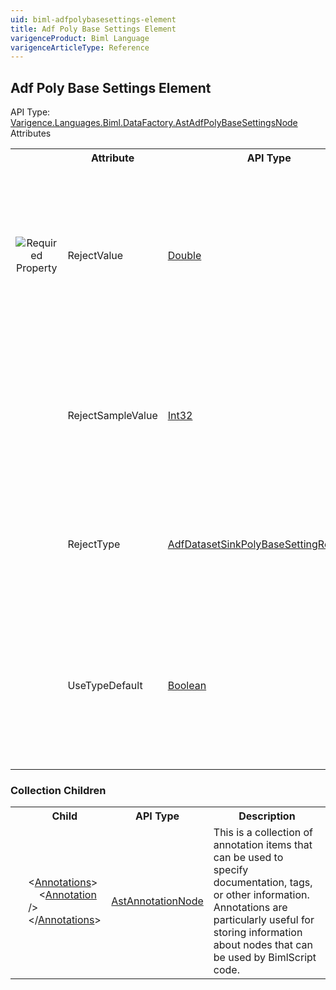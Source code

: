 ```yaml
---
uid: biml-adfpolybasesettings-element
title: Adf Poly Base Settings Element
varigenceProduct: Biml Language
varigenceArticleType: Reference
---
```

## Adf Poly Base Settings Element<div class="AssemblyInfoGroup"><div class="CrossReferenceGroup"><div class="CrossReferenceHeader">API Type:</div><div class="CrossReferenceValue"><a href="../api-reference/Varigence.Languages.Biml.DataFactory.AstAdfPolyBaseSettingsNode.html">Varigence.Languages.Biml.DataFactory.AstAdfPolyBaseSettingsNode</a></div></div></div><div class="AttributeGroup"><div class="AttributeGroupHeader">Attributes</div><table id="AttributeList" class="AttributeList"><tbody><tr><th class="AttributeIconColumnHeader">&nbsp;</th><th class="AttributeNameColumnHeader">Attribute</th><th class="AttributeTypeColumnHeader">API Type</th><th class="AttributeDefaultColumnHeader">Default</th><th class="AttributeSummaryColumnHeader">Description</th></tr><tr class="ad0"><td align="center" class="AttributeIcon"><img title="Required Property" src="attributeRequired.png"></td><td class="AttributeName">RejectValue</td><td class="AttributeType"><a href="https://msdn.microsoft.com/en-us/library/System.Double.aspx">Double</a></td><td class="AttributeDefault">0</td><td class="AttributeSummary"><div class ="SummaryItem">The amount of rows that can be rejected before it is determined that the query has failed (either as a number of rows or a percentage). The default is 0.</div></td></tr><tr class="ad1"><td align="center" class="AttributeIcon"><img title="" src="attribute.png"></td><td class="AttributeName">RejectSampleValue</td><td class="AttributeType"><a href="https://msdn.microsoft.com/en-us/library/System.Int32.aspx">Int32</a></td><td class="AttributeDefault">0</td><td class="AttributeSummary"><div class ="SummaryItem">Determines the number of records to fetch prior to the PolyBase recalculating the percentage of rejected rows.</div></td></tr><tr class="ad0"><td align="center" class="AttributeIcon"><img title="" src="attribute.png"></td><td class="AttributeName">RejectType</td><td class="AttributeType"><a href="../api-reference/Varigence.Languages.Biml.DataFactory.AdfDatasetSinkPolyBaseSettingRejectType.html">AdfDatasetSinkPolyBaseSettingRejectType</a></td><td class="AttributeDefault">Value</td><td class="AttributeSummary"><div class ="SummaryItem">Specifies whether 'RejectValue' is measured by a value or a percentage. The default is Value.</div></td></tr><tr class="ad1"><td align="center" class="AttributeIcon"><img title="" src="attribute.png"></td><td class="AttributeName">UseTypeDefault</td><td class="AttributeType"><a href="https://msdn.microsoft.com/en-us/library/System.Boolean.aspx">Boolean</a></td><td class="AttributeDefault">False</td><td class="AttributeSummary"><div class ="SummaryItem">Specifies the way to handle missing values in delimited files when PolyBase is retrieving data from a text file. The default value is false</div></td></tr></tbody></table></div><div class="ChildGroup">### Collection Children<table id="ChildList" class="ChildList"><tbody><tr><th class="ChildIconColumnHeader">&nbsp;</th><th class="ChildNameColumnHeader">Child</th><th class="ChildTypeColumnHeader">API Type</th><th class="ChildSummaryColumnHeader">Description</th></tr><tr class="cd0"><td align="center" class="ChildIcon"><img title="" src="collectionChild.png"><div class="RequiredIcon" title="Required Child"></div><td class="ChildName"><span class="punc">&lt;</span><a href=Varigence.Languages.Biml.AstNode_Annotations.html">Annotations</a><span class="punc">&gt;</span><br />&nbsp;&nbsp;&nbsp;&nbsp;<span class="punc">&lt;</span><a href=Varigence.Languages.Biml.AstAnnotationNode.html">Annotation</a> <span class="punc">/&gt;</span><br /><span class="punc">&lt;/</span><a href=Varigence.Languages.Biml.AstNode_Annotations.html">Annotations</a><span class="punc">&gt;</span></td><td class="ChildType"><a href="../api-reference/Varigence.Languages.Biml.AstAnnotationNode.html">AstAnnotationNode</a></td><td class="ChildSummary"><div class ="SummaryItem">This is a collection of annotation items that can be used to specify documentation, tags, or other information.  Annotations are particularly useful for storing information about nodes that can be used by BimlScript code.</div></td></tr></tbody></table></div>